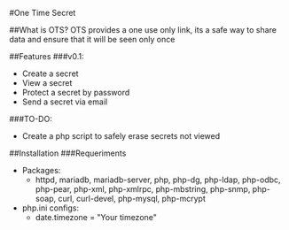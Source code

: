 #One Time Secret  

##What is OTS?
OTS provides a one use only link, its a safe way to share data and ensure that it will be seen only once

##Features
###v0.1:
* Create a secret
* View a secret
* Protect a secret by password
* Send a secret via email

###TO-DO:
* Create a php script to safely erase secrets not viewed 

##Installation
###Requeriments
* Packages:
  * httpd, mariadb, mariadb-server, php, php-dg, php-ldap, php-odbc, php-pear, php-xml, php-xmlrpc, php-mbstring, php-snmp, php-soap, curl, curl-devel, php-mysql, php-mcrypt
* php.ini configs:
  * date.timezone = "Your timezone"



